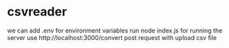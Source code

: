 # csvreader
we can add .env for environment variables
run node index.js for running the server
use http://localhost:3000/convert post request with upload csv file

